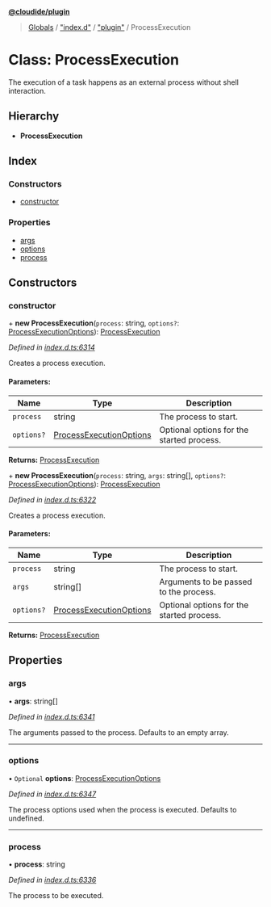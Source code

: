 **[@cloudide/plugin](../README.md)**

> [Globals](../README.md) / ["index.d"](../modules/_index_d_.md) / ["plugin"](../modules/_index_d_._plugin_.md) / ProcessExecution

# Class: ProcessExecution

The execution of a task happens as an external process
without shell interaction.

## Hierarchy

* **ProcessExecution**

## Index

### Constructors

* [constructor](_index_d_._plugin_.processexecution.md#constructor)

### Properties

* [args](_index_d_._plugin_.processexecution.md#args)
* [options](_index_d_._plugin_.processexecution.md#options)
* [process](_index_d_._plugin_.processexecution.md#process)

## Constructors

### constructor

\+ **new ProcessExecution**(`process`: string, `options?`: [ProcessExecutionOptions](../interfaces/_index_d_._plugin_.processexecutionoptions.md)): [ProcessExecution](_index_d_._plugin_.processexecution.md)

*Defined in [index.d.ts:6314](https://github.com/shuyaqian/cloudide-plugin-api/blob/9d985be/index.d.ts#L6314)*

Creates a process execution.

#### Parameters:

Name | Type | Description |
------ | ------ | ------ |
`process` | string | The process to start. |
`options?` | [ProcessExecutionOptions](../interfaces/_index_d_._plugin_.processexecutionoptions.md) | Optional options for the started process.  |

**Returns:** [ProcessExecution](_index_d_._plugin_.processexecution.md)

\+ **new ProcessExecution**(`process`: string, `args`: string[], `options?`: [ProcessExecutionOptions](../interfaces/_index_d_._plugin_.processexecutionoptions.md)): [ProcessExecution](_index_d_._plugin_.processexecution.md)

*Defined in [index.d.ts:6322](https://github.com/shuyaqian/cloudide-plugin-api/blob/9d985be/index.d.ts#L6322)*

Creates a process execution.

#### Parameters:

Name | Type | Description |
------ | ------ | ------ |
`process` | string | The process to start. |
`args` | string[] | Arguments to be passed to the process. |
`options?` | [ProcessExecutionOptions](../interfaces/_index_d_._plugin_.processexecutionoptions.md) | Optional options for the started process.  |

**Returns:** [ProcessExecution](_index_d_._plugin_.processexecution.md)

## Properties

### args

•  **args**: string[]

*Defined in [index.d.ts:6341](https://github.com/shuyaqian/cloudide-plugin-api/blob/9d985be/index.d.ts#L6341)*

The arguments passed to the process. Defaults to an empty array.

___

### options

• `Optional` **options**: [ProcessExecutionOptions](../interfaces/_index_d_._plugin_.processexecutionoptions.md)

*Defined in [index.d.ts:6347](https://github.com/shuyaqian/cloudide-plugin-api/blob/9d985be/index.d.ts#L6347)*

The process options used when the process is executed.
Defaults to undefined.

___

### process

•  **process**: string

*Defined in [index.d.ts:6336](https://github.com/shuyaqian/cloudide-plugin-api/blob/9d985be/index.d.ts#L6336)*

The process to be executed.
